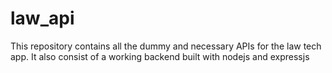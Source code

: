 # law_api
This repository contains all the dummy and necessary APIs for the law tech app. It also consist of a working backend built with nodejs and expressjs
